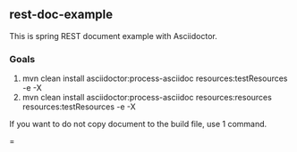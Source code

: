 ## rest-doc-example
This is spring REST document example with Asciidoctor.

### Goals
1. mvn clean install asciidoctor:process-asciidoc resources:testResources -e -X
2. mvn clean install asciidoctor:process-asciidoc resources:resources resources:testResources -e -X

If you want to do not copy document to the build file, use 1 command.

=
